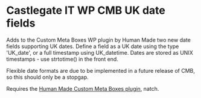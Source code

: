 # Castlegate IT WP CMB UK date fields #

Adds to the Custom Meta Boxes WP plugin by Human Made two new date fields supporting UK dates. Define a field as a UK date using the type 'UK_date', or a full timestamp using UK_datetime. Dates are stored as UNIX timestamps - use strtotime() in the front end.

Flexible date formats are due to be implemented in a future release of CMB, so this should only be a stopgap.

Requires the [Human Made Custom Meta Boxes plugin](https://github.com/humanmade/Custom-Meta-Boxes), natch.
